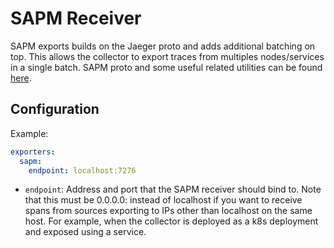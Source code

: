 # SAPM Receiver 

SAPM exports builds on the Jaeger proto and adds additional batching on top. This allows
the collector to export traces from multiples nodes/services in a single batch. SAPM proto
and some useful related utilities can be found [here](https://github.com/signalfx/sapm-proto/).

## Configuration

Example:

```yaml
exporters:
  sapm:
    endpoint: localhost:7276
```

* `endpoint`: Address and port that the SAPM receiver should bind to. Note that this must be 0.0.0.0:<port> instead of localhost if you want to receive spans from sources exporting to IPs other than localhost on the same host. For example, when the collector is deployed as a k8s deployment and exposed using a service.
